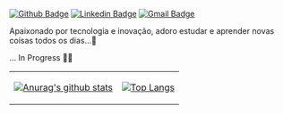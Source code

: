 [![Github Badge](https://img.shields.io/badge/-Github-000?style=flat-square&logo=Github&logoColor=white&link=https://https://github.com/dypadias)](https://https://github.com/dypadias)
[![Linkedin Badge](https://img.shields.io/badge/-LinkedIn-blue?style=flat-square&logo=Linkedin&logoColor=white&link=https://www.linkedin.com/in/diego-de-matos-ab152518a/)](https://www.linkedin.com/in/diego-de-matos-ab152518a/)
[![Gmail Badge](https://img.shields.io/badge/-Gmail-c14438?style=flat-square&logo=Gmail&logoColor=white&link=mailto:dypadias@gmail.com)](mailto:dypadias@gmail.com)

Apaixonado por tecnologia e inovação, adoro estudar e aprender novas coisas todos os dias...💙

... In Progress 👨‍💻

<table cellspacing="0" cellpadding="0" style="border: none">
  <tr>
    <td>
      
[![Anurag's github stats](https://github-readme-stats.vercel.app/api?username=dypadias&count_private=true&show_icons=true&hide=stars)](https://github.com/dypadias/github-readme-stats)      
    </td>
    <td>
      
[![Top Langs](https://github-readme-stats.vercel.app/api/top-langs/?username=dypadias&layout=compact)](https://github.com/dypadias/github-readme-stats)        
    </td>
    </tr> 



<!--
**dypadias/dypadias** is a ✨ _special_ ✨ repository because its `README.md` (this file) appears on your GitHub profile.

Here are some ideas to get you started:

- 🔭 I’m currently working on ...
- 🌱 I’m currently learning ...
- 👯 I’m looking to collaborate on ...
- 🤔 I’m looking for help with ...
- 💬 Ask me about ...
- 📫 How to reach me: ...
- 😄 Pronouns: ...
- ⚡ Fun fact: ...
-->

